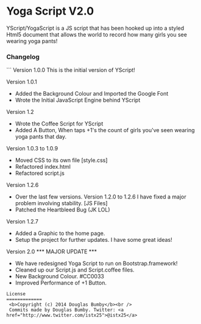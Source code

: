 Yoga Script V2.0
========

YScript/YogaScript is a JS script that has been hooked up into a styled Html5 document that allows the world to record how many girls you see wearing yoga pants! 

<h3>Changelog</h3>
```
Version 1.0.0
This is the initial version of YScript!

Version 1.0.1
- Added the Background Colour and Imported the Google Font
- Wrote the Initial JavaScript Engine behind YScript

Version 1.2
- Wrote the Coffee Script for YScript
- Added A Button, When taps +1's the count of girls
  you've seen wearing yoga pants that day.

Version 1.0.3 to 1.0.9
- Moved CSS to its own file [style.css]
- Refactored index.html
- Refactored script.js

Version 1.2.6
- Over the last few versions. Version 1.2.0 to 1.2.6 I have
  fixed a major problem involving stability. [JS Files]
- Patched the Heartbleed Bug (JK LOL)

Version 1.2.7
- Added a Graphic to the home page.
- Setup the project for further updates. I have some great ideas!

Version 2.0 *** MAJOR UPDATE ***
- We have redesigned Yoga Script to run on Bootstrap.framework!
- Cleaned up our Script.js and Script.coffee files.
- New Background Colour. #CC0033
- Improved Performance of +1 Button.
```
License
=============
 <b>Copyright (c) 2014 Douglas Bumby</b><br />
 Commits made by Douglas Bumby. Twitter: <a href="http://www.twitter.com/istx25">@istx25</a>
